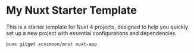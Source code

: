 # My Nuxt Starter Template

This is a starter template for Nuxt 4 projects, designed to help you quickly set up a new project with essential configurations and dependencies.

```bash
bunx gitget xcvzmoon/mnst nuxt-app
```
